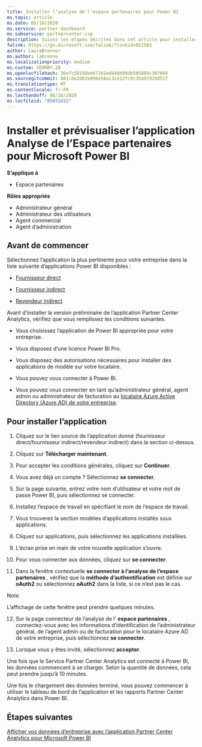 ```yaml
---
title: Installer l’analyse de l’espace partenaires pour Power BI
ms.topic: article
ms.date: 05/19/2020
ms.service: partner-dashboard
ms.subservice: partnercenter-csp
description: Suivez les étapes décrites dans cet article pour installer et afficher un aperçu de l’application Partner Center Analytics pour Power BI (pour les partenaires directs dans CSP).
fwlink: https://go.microsoft.com/fwlink/?linkid=852583
author: LauraBrenner
ms.author: labrenne
ms.localizationpriority: medium
ms.custom: SEOMAY.20
ms.openlocfilehash: 36efc58198be67181ed448d90db505889c3070d4
ms.sourcegitcommit: b81cde2d62e096e58ac3ce12fc9c35a97d10d51f
ms.translationtype: MT
ms.contentlocale: fr-FR
ms.lasthandoff: 06/18/2020
ms.locfileid: "85072415"
---
```

# <a name="install-and-preview-the-partner-center-analytics-app-for-microsoft-power-bi"></a>Installer et prévisualiser l’application Analyse de l’Espace partenaires pour Microsoft Power BI

**S’applique à**

- Espace partenaires

**Rôles appropriés**
-   Administrateur général
-   Administrateur des utilisateurs
-   Agent commercial
-   Agent d’administration

## <a name="before-you-begin"></a>Avant de commencer

Sélectionnez l’application la plus pertinente pour votre entreprise dans la liste suivante d’applications Power BI disponibles :
- [Fournisseur direct](https://appsource.microsoft.com/en-us/product/power-bi/partnercenteranalytics.direct_provider_partner_analytics)

- [Fournisseur indirect](https://appsource.microsoft.com/en-us/product/power-bi/partnercenteranalytics.indirect_provider_partner_analytics)

- [Revendeur indirect](https://appsource.microsoft.com/en-us/product/power-bi/partnercenteranalytics.indirect_reseller_partner_analytics)

Avant d’installer la version préliminaire de l’application Partner Center Analytics, vérifiez que vous remplissez les conditions suivantes.

- Vous choisissez l’application de Power BI appropriée pour votre entreprise.

- Vous disposez d’une licence Power BI Pro.

- Vous disposez des autorisations nécessaires pour installer des applications de modèle sur votre locataire.

- Vous pouvez vous connecter à Power BI.

- Vous pouvez vous connecter en tant qu’administrateur général, agent admin ou administrateur de facturation au [locataire Azure Active Directory (Azure AD) de votre entreprise](azure-active-directory-tenants-and-partner-center.md).

## <a name="to-install-the-app"></a>Pour installer l’application

1. Cliquez sur le lien source de l’application donné (fournisseur direct/fournisseur indirect/revendeur indirect) dans la section ci-dessus.

2. Cliquez sur **Télécharger maintenant**. 

3. Pour accepter les conditions générales, cliquez sur **Continuer**.

4. Vous avez déjà un compte ? Sélectionnez **se connecter**.

5. Sur la page suivante, entrez votre nom d’utilisateur et votre mot de passe Power BI, puis sélectionnez se connecter.

6. Installez l’espace de travail en spécifiant le nom de l’espace de travail.

7. Vous trouverez la section modèles d’applications installés sous applications.

8. Cliquez sur applications, puis sélectionnez les applications installées.

9. L’écran prise en main de votre nouvelle application s’ouvre.

10. Pour vous connecter aux données, cliquez sur **se connecter**.

11. Dans la fenêtre contextuelle **se connecter à l’analyse de l’espace partenaires** , vérifiez que la **méthode d’authentification** est définie sur **oAuth2** ou sélectionnez **oAuth2** dans la liste, si ce n’est pas le cas. 

> [!NOTE]  
>  L’affichage de cette fenêtre peut prendre quelques minutes.

12. Sur la page connecteur de l’analyse de l' **espace partenaires** , connectez-vous avec les informations d’identification de l’administrateur général, de l’agent admin ou de facturation pour le locataire Azure AD de votre entreprise, puis sélectionnez **se connecter**.
 
13. Lorsque vous y êtes invité, sélectionnez **accepter**. 

Une fois que le Service Partner Center Analytics est connecté à Power BI, les données commencent à se charger. Selon la quantité de données, cela peut prendre jusqu’à 10 minutes. 

Une fois le chargement des données terminé, vous pouvez commencer à utiliser le tableau de bord de l’application et les rapports Partner Center Analytics dans Power BI.

## <a name="next-steps"></a>Étapes suivantes

[Afficher vos données d’entreprise avec l’application Partner Center Analytics pour Microsoft Power BI](power-bi-app-for-direct-partners-use.md)
